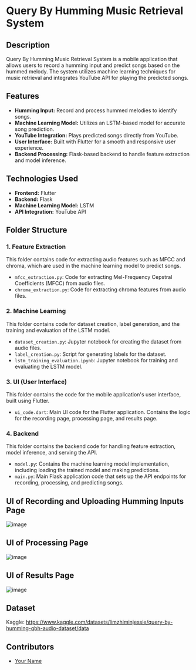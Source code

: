 # Query By Humming Music Retrieval System

## Description

Query By Humming Music Retrieval System is a mobile application that allows users to record a humming input and predict songs based on the hummed melody. The system utilizes machine learning techniques for music retrieval and integrates YouTube API for playing the predicted songs.

## Features

- **Humming Input:** Record and process hummed melodies to identify songs.
- **Machine Learning Model:** Utilizes an LSTM-based model for accurate song prediction.
- **YouTube Integration:** Plays predicted songs directly from YouTube.
- **User Interface:** Built with Flutter for a smooth and responsive user experience.
- **Backend Processing:** Flask-based backend to handle feature extraction and model inference.

## Technologies Used

- **Frontend:** Flutter
- **Backend:** Flask
- **Machine Learning Model:** LSTM
- **API Integration:** YouTube API

## Folder Structure

### 1. Feature Extraction

This folder contains code for extracting audio features such as MFCC and chroma, which are used in the machine learning model to predict songs.

- `mfcc_extraction.py`: Code for extracting Mel-Frequency Cepstral Coefficients (MFCC) from audio files.
- `chroma_extraction.py`: Code for extracting chroma features from audio files.

### 2. Machine Learning

This folder contains code for dataset creation, label generation, and the training and evaluation of the LSTM model.

- `dataset_creation.py`: Jupyter notebook for creating the dataset from audio files.
- `label_creation.py`: Script for generating labels for the dataset.
- `lstm_training_evaluation.ipynb`: Jupyter notebook for training and evaluating the LSTM model.

### 3. UI (User Interface)

This folder contains the code for the mobile application's user interface, built using Flutter.

- `ui_code.dart`: Main UI code for the Flutter application. Contains the logic for the recording page, processing page, and results page.

### 4. Backend

This folder contains the backend code for handling feature extraction, model inference, and serving the API.

- `model.py`: Contains the machine learning model implementation, including loading the trained model and making predictions.
- `main.py`: Main Flask application code that sets up the API endpoints for recording, processing, and predicting songs.

## UI of Recording and Uploading Humming Inputs Page
![image](https://github.com/user-attachments/assets/768e6437-249a-40ae-81ff-c0cbfcae83c3)

## UI of Processing Page
![image](https://github.com/user-attachments/assets/a1aab353-f334-434b-bf96-9e39b69721ee)

## UI of Results Page
![image](https://github.com/user-attachments/assets/0df2fb06-9b07-45f1-b4fd-81363cfeb26a)

## Dataset
Kaggle: https://www.kaggle.com/datasets/limzhiminjessie/query-by-humming-qbh-audio-dataset/data

## Contributors
- [Your Name]([https://github.com/your-username](https://github.com/jessielimzhimin))
